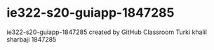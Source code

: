 # ie322-s20-guiapp-1847285
ie322-s20-guiapp-1847285 created by GitHub Classroom
Turki khalil sharbaji 1847285
